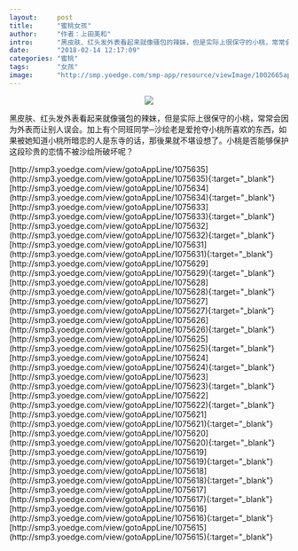 ```yaml
---
layout:     post
title:      "蜜桃女孩"
author:     "作者：上田美和"
intro:      "黑皮肤、红头发外表看起来就像骚包的辣妹，但是实际上很保守的小桃，常常会因为外表而让别人误会。加上有个同班同学─沙绘老是爱抢夺小桃所喜欢的东西，如果被她知道小桃所暗恋的人是东寺的话，那後果就不堪设想了。小桃是否能够保护这段珍贵的恋情不被沙绘所破坏呢？"
date:       "2018-02-14 12:17:09"
categories: "蜜桃"
tags:       "女孩"
image:      "http://smp.yoedge.com/smp-app/resource/viewImage/1002665appline.png"
---
```

<div style="text-align: center">
<p><img src="http://smp.yoedge.com/smp-app/resource/viewImage/1002665appline.png"/></p>
</div>
<p class="post-meta">
<span>黑皮肤、红头发外表看起来就像骚包的辣妹，但是实际上很保守的小桃，常常会因为外表而让别人误会。加上有个同班同学─沙绘老是爱抢夺小桃所喜欢的东西，如果被她知道小桃所暗恋的人是东寺的话，那後果就不堪设想了。小桃是否能够保护这段珍贵的恋情不被沙绘所破坏呢？</span>
</p>
[http://smp3.yoedge.com/view/gotoAppLine/1075635](http://smp3.yoedge.com/view/gotoAppLine/1075635){:target="_blank"}
[http://smp3.yoedge.com/view/gotoAppLine/1075634](http://smp3.yoedge.com/view/gotoAppLine/1075634){:target="_blank"}
[http://smp3.yoedge.com/view/gotoAppLine/1075633](http://smp3.yoedge.com/view/gotoAppLine/1075633){:target="_blank"}
[http://smp3.yoedge.com/view/gotoAppLine/1075632](http://smp3.yoedge.com/view/gotoAppLine/1075632){:target="_blank"}
[http://smp3.yoedge.com/view/gotoAppLine/1075631](http://smp3.yoedge.com/view/gotoAppLine/1075631){:target="_blank"}
[http://smp3.yoedge.com/view/gotoAppLine/1075629](http://smp3.yoedge.com/view/gotoAppLine/1075629){:target="_blank"}
[http://smp3.yoedge.com/view/gotoAppLine/1075628](http://smp3.yoedge.com/view/gotoAppLine/1075628){:target="_blank"}
[http://smp3.yoedge.com/view/gotoAppLine/1075627](http://smp3.yoedge.com/view/gotoAppLine/1075627){:target="_blank"}
[http://smp3.yoedge.com/view/gotoAppLine/1075626](http://smp3.yoedge.com/view/gotoAppLine/1075626){:target="_blank"}
[http://smp3.yoedge.com/view/gotoAppLine/1075625](http://smp3.yoedge.com/view/gotoAppLine/1075625){:target="_blank"}
[http://smp3.yoedge.com/view/gotoAppLine/1075624](http://smp3.yoedge.com/view/gotoAppLine/1075624){:target="_blank"}
[http://smp3.yoedge.com/view/gotoAppLine/1075623](http://smp3.yoedge.com/view/gotoAppLine/1075623){:target="_blank"}
[http://smp3.yoedge.com/view/gotoAppLine/1075622](http://smp3.yoedge.com/view/gotoAppLine/1075622){:target="_blank"}
[http://smp3.yoedge.com/view/gotoAppLine/1075621](http://smp3.yoedge.com/view/gotoAppLine/1075621){:target="_blank"}
[http://smp3.yoedge.com/view/gotoAppLine/1075620](http://smp3.yoedge.com/view/gotoAppLine/1075620){:target="_blank"}
[http://smp3.yoedge.com/view/gotoAppLine/1075619](http://smp3.yoedge.com/view/gotoAppLine/1075619){:target="_blank"}
[http://smp3.yoedge.com/view/gotoAppLine/1075618](http://smp3.yoedge.com/view/gotoAppLine/1075618){:target="_blank"}
[http://smp3.yoedge.com/view/gotoAppLine/1075617](http://smp3.yoedge.com/view/gotoAppLine/1075617){:target="_blank"}
[http://smp3.yoedge.com/view/gotoAppLine/1075616](http://smp3.yoedge.com/view/gotoAppLine/1075616){:target="_blank"}
[http://smp3.yoedge.com/view/gotoAppLine/1075615](http://smp3.yoedge.com/view/gotoAppLine/1075615){:target="_blank"}


